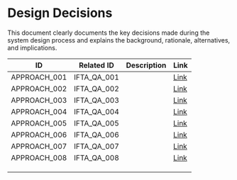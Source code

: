 # Design Decisions

This document clearly documents the key decisions made during the system design process and explains the background, rationale, alternatives, and implications.

| ID           | Related ID  | Description | Link                              |
| ------------ | ----------- | ----------- | --------------------------------- |
| APPROACH_001 | IFTA_QA_001 |             | [Link](./approachs/approach01.md) |
| APPROACH_002 | IFTA_QA_002 |             | [Link](./approachs/approach02.md) |
| APPROACH_003 | IFTA_QA_003 |             | [Link](./approachs/approach03.md) |
| APPROACH_004 | IFTA_QA_004 |             | [Link](./approachs/approach04.md) |
| APPROACH_005 | IFTA_QA_005 |             | [Link](./approachs/approach05.md) |
| APPROACH_006 | IFTA_QA_006 |             | [Link](./approachs/approach06.md) |
| APPROACH_007 | IFTA_QA_007 |             | [Link](./approachs/approach07.md) |
| APPROACH_008 | IFTA_QA_008 |             | [Link](./approachs/approach08.md) |
|              |             |             |                                   |
|              |             |             |                                   |
|              |             |             |                                   |

